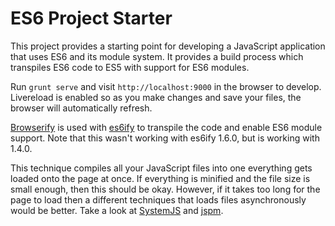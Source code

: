 # ES6 Project Starter

This project provides a starting point for developing a JavaScript application that uses ES6 and its module system. 
It provides a build process which transpiles ES6 code to ES5 with support for ES6 modules.

Run `grunt serve` and visit `http://localhost:9000` in the browser to develop. Livereload is enabled so as you make 
changes and save your files, the browser will automatically refresh.

[Browserify](http://browserify.org/) is used with [es6ify](https://github.com/thlorenz/es6ify) to transpile the code 
and enable ES6 module support. Note that this wasn't working with es6ify 1.6.0, but is working with 1.4.0.

This technique compiles all your JavaScript files into one everything gets loaded onto the page at once. If everything
is minified and the file size is small enough, then this should be okay. However, if it takes too long for the page to 
load then a different techniques that loads files asynchronously would be better. Take a look at 
[SystemJS](https://github.com/systemjs/systemjs) and [jspm](http://jspm.io/).